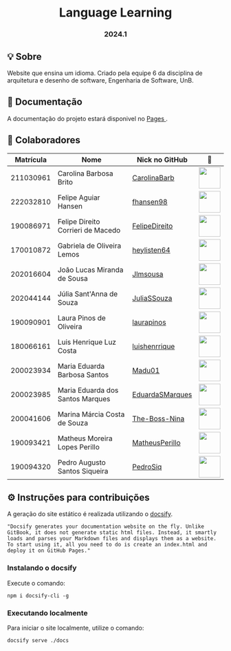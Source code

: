 <h1 align="center"> Language Learning </h1>
<h3 align="center"> 2024.1 </h3>

## 💡 Sobre

Website que ensina um idioma. Criado pela equipe 6 da disciplina de arquitetura e desenho de software, Engenharia de Software, UnB.


## 📒 Documentação

A documentação do projeto estará disponivel no <a target="_blank" href=""> Pages </a>.

## 👥 Colaboradores

| Matrícula | Nome                                      | Nick no GitHub                                          |                                    📸                                     |
| :-------: | ----------------------------------------- | ------------------------------------------------------- | :-----------------------------------------------------------------------: |
| 211030961 | Carolina Barbosa Brito                    | [CarolinaBarb](https://github.com/CarolinaBarb)         | <img src="https://avatars.githubusercontent.com/u/98655636?v=4" width=50> |
| 222032810 | Felipe Aguiar Hansen                      | [fhansen98](https://github.com/fhansen98)               | <img src="https://avatars.githubusercontent.com/u/101905345?v=4" width=50> |
| 190086971 | Felipe Direito Corrieri de Macedo         | [FelipeDireito](https://github.com/FelipeDireito)       | <img src="https://avatars.githubusercontent.com/u/100169943?v=4" width=50> |
| 170010872 | Gabriela de Oliveira Lemos                | [heylisten64](https://github.com/heylisten64)           | <img src="https://avatars.githubusercontent.com/u/43069991?v=4" width=50> |
| 202016604 | João Lucas Miranda de Sousa               | [Jlmsousa](https://github.com/Jlmsousa)                   | <img src="https://avatars.githubusercontent.com/u/88345660?v=4" width=50> |
| 202044144 | Júlia Sant'Anna de Souza                  | [JuliaSSouza](https://github.com/JuliaSSouza)           | <img src="https://avatars.githubusercontent.com/u/88839152?v=4" width=50> |
| 190090901 | Laura Pinos de Oliveira                   | [laurapinos](https://github.com/laurapinos)             | <img src="https://avatars.githubusercontent.com/u/62102447?v=4" width=50> |
| 180066161 | Luis Henrique Luz Costa                   | [luishenrrique](https://github.com/luishenrrique)       | <img src="https://avatars.githubusercontent.com/u/40144816?v=4" width=50> |
| 200023934 | Maria Eduarda Barbosa Santos              | [Madu01](https://github.com/Madu01)                     | <img src="https://avatars.githubusercontent.com/u/64814266?v=4" width=50> |
| 200023985 | Maria Eduarda dos Santos Marques          | [EduardaSMarques](https://github.com/EduardaSMarques)   | <img src="https://avatars.githubusercontent.com/u/79334692?v=4" width=50> |
| 200041606 | Marina Márcia Costa de Souza              | [The-Boss-Nina](https://github.com/The-Boss-Nina)       | <img src="https://avatars.githubusercontent.com/u/58699832?v=4" width=50> |
| 190093421 | Matheus Moreira Lopes Perillo             | [MatheusPerillo](https://github.com/MatheusPerillo)     | <img src="https://avatars.githubusercontent.com/u/87678152?v=4" width=50> |
| 190094320 | Pedro Augusto Santos Siqueira             | [PedroSiq](https://github.com/PedroSiq)                 | <img src="https://avatars.githubusercontent.com/u/86636146?v=4" width=50> |




## ⚙️ Instruções para contribuições

A geração do site estático é realizada utilizando o [docsify](https://docsify.js.org/).

```shell
"Docsify generates your documentation website on the fly. Unlike GitBook, it does not generate static html files. Instead, it smartly loads and parses your Markdown files and displays them as a website. To start using it, all you need to do is create an index.html and deploy it on GitHub Pages."
```

### Instalando o docsify

Execute o comando:

```shell
npm i docsify-cli -g
```

### Executando localmente

Para iniciar o site localmente, utilize o comando:

```shell
docsify serve ./docs
```
